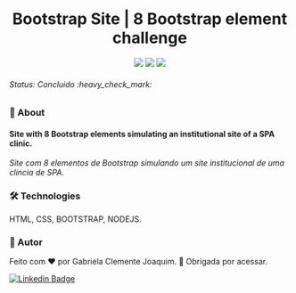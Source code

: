 <h1 align="center"> Bootstrap Site | 8 Bootstrap element challenge </h1> 
<p align="center"> <img src="https://img.shields.io/static/v1?label=Status&message=Finished&color=#008000&style=for-the-badge&logo=ghost"/>
  <img src="https://img.shields.io/static/v1?label=Netlify&message=deploy&color=pink&style=for-the-badge&logo=netlify"/> <img src="https://img.shields.io/github/license/gabrielajc/Bootstrap?color=blue"/> </p>

<h6> Status: Concluido :heavy_check_mark: </h6>

### :small_blue_diamond: About 
<h4> Site with 8 Bootstrap elements simulating an institutional site of a SPA clinic. </h4>
<i> Site com 8 elementos de Bootstrap simulando um site institucional de uma clincia de SPA. </i>

### 🛠️ Technologies
HTML, CSS, BOOTSTRAP, NODEJS.

### :woman: Autor

Feito com ❤️ por Gabriela Clemente Joaquim. :wave: Obrigada por acessar.

[![Linkedin Badge](https://img.shields.io/badge/-Gabe-blue?style=flat-square&logo=Linkedin&logoColor=white&link=https://www.linkedin.com/in/gabeclemente/)](https://www.linkedin.com/in/gabeclemente/) 
